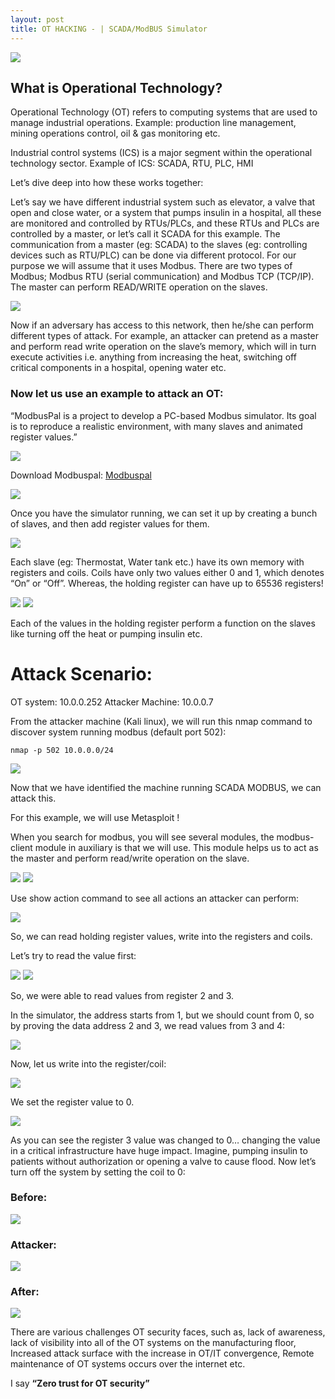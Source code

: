 ```yaml
---
layout: post
title: OT HACKING - | SCADA/ModBUS Simulator
---
```

![](/images/2021-5-02-OT/0.png)

## What is Operational Technology?

Operational Technology (OT) refers to computing systems that are used to manage industrial operations.
Example:  production line management, mining operations control, oil & gas monitoring etc.

Industrial control systems (ICS) is a major segment within the operational technology sector.
Example of ICS: SCADA, RTU, PLC, HMI

Let’s dive deep into how these works together:

Let’s say we have different industrial system such as elevator, a valve that open and close water, or a system that pumps insulin in a hospital, all these are monitored and controlled by RTUs/PLCs, and these RTUs and PLCs are controlled by a master, or let’s call it SCADA for this example.
The communication from a master (eg: SCADA) to the slaves (eg: controlling devices such as RTU/PLC) can be done via different protocol. For our purpose we will assume that it uses Modbus. There are two types of Modbus; Modbus RTU (serial communication) and Modbus TCP (TCP/IP). The master can perform READ/WRITE operation on the slaves.


![](/images/2021-5-02-OT/1.png)

Now if an adversary has access to this network, then he/she can perform different types of attack. For example, an attacker can pretend as a master and perform read write operation on the slave’s memory, which will in turn execute activities i.e. anything from increasing the heat, switching off critical components in a hospital, opening water etc. 


### Now let us use an example to attack an OT:

“ModbusPal is a project to develop a PC-based Modbus simulator. Its goal is to reproduce a realistic environment, with many slaves and animated register values.”

![](/images/2021-5-02-OT/2.png)

Download Modbuspal: [Modbuspal](https://sourceforge.net/projects/modbuspal/)

![](/images/2021-5-02-OT/3.png)

Once you have the simulator running, we can set it up by creating a bunch of slaves, and then add register values for them.

![](/images/2021-5-02-OT/4.png)

Each slave (eg: Thermostat, Water tank etc.) have its own memory with registers and coils. Coils have only two values either 0 and 1, which denotes “On” or “Off”. Whereas, the holding register can have up to 65536 registers!


![](/images/2021-5-02-OT/5.png)
![](/images/2021-5-02-OT/6.png)

Each of the values in the holding register perform a function on the slaves like turning off the heat or pumping insulin etc.

# Attack Scenario:

OT system: 10.0.0.252
Attacker Machine: 10.0.0.7

From the attacker machine (Kali linux), we will run this nmap command to discover system running modbus (default port 502):
```
nmap -p 502 10.0.0.0/24
```

![](/images/2021-5-02-OT/7.png)

Now that we have identified the machine running SCADA MODBUS, we can attack this.


For this example, we will use Metasploit !

When you search for modbus, you will see several modules, the modbus-client module in auxiliary is that we will use. This module helps us to act as the master and perform read/write operation on the slave.


![](/images/2021-5-02-OT/8.png)
![](/images/2021-5-02-OT/9.png)

Use show action command to see all actions an attacker can perform:

![](/images/2021-5-02-OT/10.png)

So, we can read holding register values, write into the registers and coils.

Let’s try to read the value first:

![](/images/2021-5-02-OT/11.png)
![](/images/2021-5-02-OT/12.png)

So, we were able to read values from register 2 and 3.

In the simulator, the address starts from 1, but we should count from 0, so by proving the data address 2 and 3, we read values from 3 and 4:

![](/images/2021-5-02-OT/13.png)

Now, let us write into the register/coil:

![](/images/2021-5-02-OT/14.png)

We set the register value to 0.

![](/images/2021-5-02-OT/15.png)

As you can see the register 3 value was changed to 0… changing the value in a critical infrastructure have huge impact. Imagine, pumping insulin to patients without authorization or opening a valve to cause flood.
 Now let’s turn off the system by setting the coil to 0:
 
 
### Before:


![](/images/2021-5-02-OT/16.png)

### Attacker:


![](/images/2021-5-02-OT/17.png)

### After:


![](/images/2021-5-02-OT/18.png)


There are various challenges OT security faces, such as, lack of awareness, lack of visibility into all of the OT systems on the manufacturing floor, Increased attack surface with the increase in OT/IT convergence, Remote maintenance of OT systems occurs over the internet etc. 

I say **“Zero trust for OT security”**
